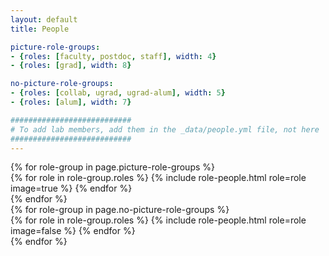 ```yaml
---
layout: default
title: People

picture-role-groups:
- {roles: [faculty, postdoc, staff], width: 4}
- {roles: [grad], width: 8}

no-picture-role-groups:
- {roles: [collab, ugrad, ugrad-alum], width: 5}
- {roles: [alum], width: 7}

###########################
# To add lab members, add them in the _data/people.yml file, not here
###########################
---
```


<section class="people row justify-content-between">
    {% for role-group in page.picture-role-groups %}
        <div class="col-md-{{ role-group.width }}">
            {% for role in role-group.roles %}
                {% include role-people.html role=role image=true %}
            {% endfor %}
        </div>
    {% endfor %}
</section>

<section class="people row justify-content-between">
    {% for role-group in page.no-picture-role-groups %}
        <div class="col-md-{{ role-group.width }}">
            {% for role in role-group.roles %}
                {% include role-people.html role=role image=false %}
            {% endfor %}
        </div>
    {% endfor %}
</section>
